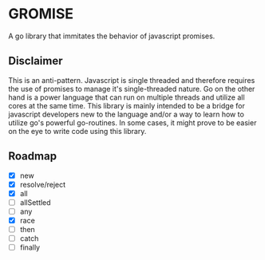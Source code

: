 # GROMISE

A go library that immitates the behavior of javascript promises.

## Disclaimer

This is an anti-pattern. Javascript is single threaded and therefore requires the use of promises to manage 
it's single-threaded nature. Go on the other hand is a power language that can run on multiple threads and utilize all cores at the same time.
This library is mainly intended to be a bridge for javascript developers new to the language and/or a way to learn how to utilize go's powerful go-routines.
In some cases, it might prove to be easier on the eye to write code using this library.

## Roadmap

- [x] new
- [x] resolve/reject
- [x] all
- [ ] allSettled
- [ ] any
- [x] race
- [ ] then
- [ ] catch
- [ ] finally
